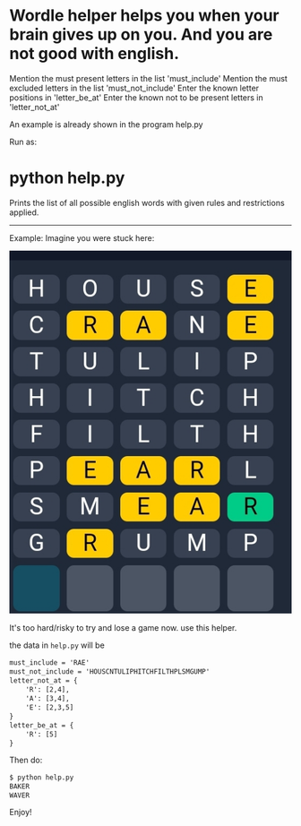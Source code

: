 # Wordle helper helps you when your brain gives up on you. And you are not good with english.

Mention the must present letters in the list 'must_include'
Mention the must excluded letters in the list 'must_not_include'
Enter the known letter positions in 'letter_be_at'
Enter the known not to be present letters in 'letter_not_at'

An example is already shown in the program help.py

Run as:

# python help.py

Prints the list of all possible english words with given rules and restrictions applied.

---

Example:
Imagine you were stuck here:

![Example image](data/example.jpg)

It's too hard/risky to try and lose a game now. use this helper.

the data in `help.py` will be 
```
must_include = 'RAE'
must_not_include = 'HOUSCNTULIPHITCHFILTHPLSMGUMP'
letter_not_at = {
	'R': [2,4],
	'A': [3,4],
	'E': [2,3,5]
}
letter_be_at = {
	'R': [5]
}
```

Then do:
```
$ python help.py
BAKER
WAVER
```


Enjoy!